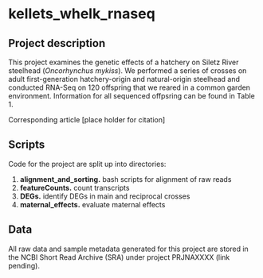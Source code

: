 # kellets_whelk_rnaseq

## Project description
This project examines the genetic effects of a hatchery on Siletz River steelhead (*Oncorhynchus mykiss*). We performed a series of crosses on adult first-generation hatchery-origin and natural-origin steelhead and conducted RNA-Seq on 120 offspring that we reared in a common garden environment. Information for all sequenced offpsring can be found in Table 1.

Corresponding article [place holder for citation]

## Scripts
Code for the project are split up into directories: 
1. **alignment_and_sorting.** bash scripts for alignment of raw reads
2. **featureCounts.** count transcripts
3. **DEGs.** identify DEGs in main and reciprocal crosses
4. **maternal_effects.** evaluate maternal effects 

  

## Data
All raw data and sample metadata generated for this project are stored in the NCBI Short Read Archive (SRA) under project PRJNAXXXX (link pending). 